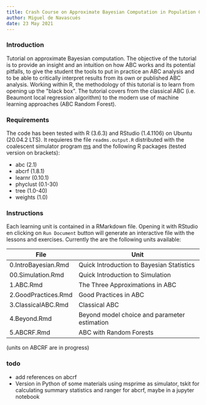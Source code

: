 ```yaml
---
title: Crash Course on Approximate Bayesian Computation in Population Genetics
author: Miguel de Navascués
date: 23 May 2021
---
```


### Introduction

Tutorial on approximate Bayesian computation. The objective of the tutorial is to provide an insight and an intuition on how ABC works and its potential pitfalls, to give the student the tools to put in practice an ABC analysis and to be able to critically interpret results from its own or published ABC analysis. Working within R, the methodology of this tutorial is to learn from opening up the "black box". The tutorial covers from the classical ABC (i.e. Beaumont local regression algorithm) to the modern use of machine learning approaches (ABC Random Forest).

### Requirements

The code has been tested with R (3.6.3) and RStudio (1.4.1106) on Ubuntu (20.04.2 LTS). It requieres the file `readms.output.R` distributed with the coalescent simulator program [ms](http://home.uchicago.edu/~rhudson1/source/mksamples.html) and the following R packages (tested version on brackets):

* abc (2.1)
* abcrf (1.8.1)
* learnr (0.10.1)
* phyclust (0.1-30)
* tree (1.0-40)
* weights (1.0)

### Instructions

Each learning unit is contained in a RMarkdown file. Opening it with RStudio en clicking on `Run Document` button will generate an interactive file with the lessons and exercises. Currently the are the following units available:

File | Unit
---|----------
0.IntroBayesian.Rmd | Quick Introduction to Bayesian Statistics
00.Simulation.Rmd | Quick Introduction to Simulation
1.ABC.Rmd | The Three Approximations in ABC
2.GoodPractices.Rmd | Good Practices in ABC
3.ClassicalABC.Rmd | Classical ABC
4.Beyond.Rmd | Beyond model choice and parameter estimation
5.ABCRF.Rmd | ABC with Random Forests

(units on ABCRF are in progress)

### todo

* add references on abcrf
* Version in Python of some materials using msprime as simulator, tskit for calculating summary statistics and ranger for abcrf, maybe in a jupyter notebook

